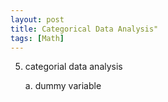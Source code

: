 ```yaml
---
layout: post
title: Categorical Data Analysis"
tags: [Math]
---
```


5. categorial data analysis

    a. dummy variable
